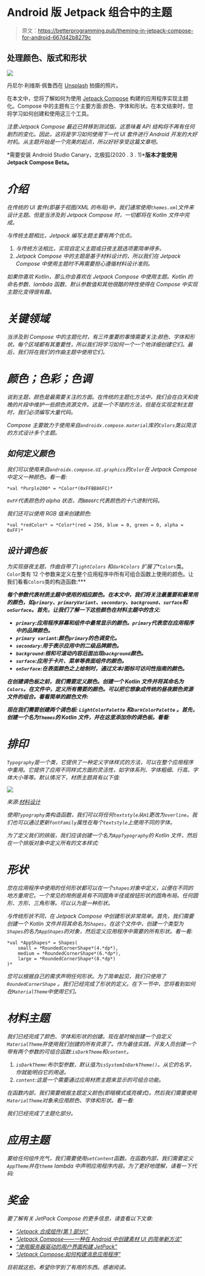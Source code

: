 # Android 版 Jetpack 组合中的主题

> 原文：<https://betterprogramming.pub/theming-in-jetpack-compose-for-android-667d42b8279c>

## 处理颜色、版式和形状

![](img/318941bfa094b0e78af6a1015ed405e4.png)

丹尼尔·利维斯·佩鲁西在 [Unsplash](https://unsplash.com?utm_source=medium&utm_medium=referral) 拍摄的照片。

在本文中，您将了解如何为使用 [Jetpack Compose](https://developer.android.com/jetpack/compose) 构建的应用程序实现主题化。Compose 中的主题有三个主要方面:颜色、字体和形状。在本文结束时，您将学习如何创建和使用这三个工具。

*注意:Jetpack Compose 最近已转移到测试版。这意味着 API 结构将不再有任何剧烈的变化。因此，这将是学习如何使用下一代 UI 套件进行 Android 开发的大好时机。从主题开始是一个完美的起点，所以好好享受这篇文章吧。*

*需要安装 Android Studio Canary，北极狐(2020 . 3 . 1)***版本才能使用 Jetpack Compose Beta。**

# *介绍*

*在传统的 UI 套件(即基于视图/XML 的布局)中，我们通常使用`themes.xml`文件来设计主题。但是当涉及到 Jetpack Compose 时，一切都将在 Kotlin 文件中完成。*

*与传统主题相比，Jetpack 编写主题主要有两个优点。*

1.  *与传统方法相比，实现自定义主题或日夜主题选项要简单得多。*
2.  *Jetpack Compose 中的主题是基于材料设计的，所以我们在 Jetpack Compose 中使用主题时不再需要担心遵循材料设计准则。*

*如果你喜欢 Kotlin，那么你会喜欢在 Jetpack Compose 中使用主题。Kotlin 的命名参数、lambda 函数、默认参数值和其他很酷的特性使得在 Compose 中实现主题化变得很有趣。*

# *关键领域*

*当涉及到 Compose 中的主题化时，有三件重要的事情需要关注:颜色、字体和形状。每个区域都有其重要性，所以我们将学习如何一个一个地详细创建它们。最后，我们将在我们的作曲主题中使用它们。*

# *颜色；色彩；色调*

*说到主题，颜色是最需要关注的方面。在传统的主题化方法中，我们会在白天和夜晚的片段中维护一些颜色资源文件。这是一个不错的方法，但是在实现定制主题时，我们必须编写大量代码。*

*Compose 主要致力于使用来自`androidx.compose.material`库的`Colors`类以简洁的方式设计多个主题。*

## *如何定义颜色*

*我们可以使用来自`androidx.compose.UI.graphics`的`Color`在 Jetpack Compose 中定义一种颜色。看一看:*

```
*val *Purple200* = *Color*(0xFFBB86FC)*
```

*`0xFF`代表颜色的 alpha 状态，而`BB86FC`代表颜色的十六进制代码。*

*我们还可以使用 RGB 值来创建颜色:*

```
*val *redColor* = *Color*(red = 256, blue = 0, green = 0, alpha = 0xFF)*
```

## *设计调色板*

*为实现昼夜主题，作曲自带了`lightColors` 和`darkColors` 扩展了**`Colors`类。`Color`类有 12 个参数来定义在整个应用程序中所有可组合函数上使用的颜色。让我们看看`Colors`类的构造函数:***

***每个参数代表材质主题中使用的相应颜色。在本文中，我们将关注最重要和最常用的颜色，如`primary`、`primaryVariant`、`secondary`、`background`、`surface`和`onSurface`。首先，让我们了解一下这些颜色在材料主题中的含义:***

*   ***`primary`:应用程序屏幕和组件中最常显示的颜色。`primary`代表您在应用程序中的品牌颜色。***
*   ***`primary variant`:颜色`primary`的色调变化。***
*   ***`secondary`:用于表示应用中的二级品牌颜色。***
*   ***`background`:根和可滚动内容后面出现`background`颜色。***
*   ***`surface`:应用于卡片、菜单等表面组件的颜色。***
*   ***`onSurface`:在表面颜色之上绘制时，通过文本/图标可访问性指南的颜色。***

***在创建调色板之前，我们需要定义颜色。创建一个 Kotlin 文件并将其命名为`Colors`。在文件中，定义所有需要的颜色。可以把它想象成传统的昼夜颜色资源文件的组合。看看简单的颜色文件:***

***现在我们需要创建两个调色板: `LightColorPalette` 和`DarkColorPalette` *。首先，创建一个名为`Themes`的 Kotlin 文件，并在这里添加你的调色板*。*看看:****

# *排印*

*`Typography`是一个类，它提供了一种定义字体样式的方法，可以在整个应用程序中重用。它提供了应用不同样式方面的灵活性，如字体系列、字体粗细、行高、字体大小等等。默认情况下，材质主题具有以下值:*

*![](img/53d6223cbb8b63a8826c819fe5d0d60d.png)*

*来源:[材料设计](https://material.io/blog/design-material-theme-type)*

*使用`Typography`类构造函数，我们可以将任何`textstyle`从`H1`更改为`overline`。我们也可以通过更新`fontFamily`属性在每个`textstyle`上使用不同的字体。*

*为了定义我们的排版，我们应该创建一个名为`AppTypography`的 Kotlin 文件，然后在一个排版对象中定义所有的文本样式:*

# *形状*

*您在应用程序中使用的任何形状都可以在一个`shapes`对象中定义，以便在不同的地方重用它。一个常见的用例是具有不同圆角半径或按钮形状的圆角布局。任何圆形、方形、三角形等。可以认为是一种形状。*

*与传统形状不同，在 Jetpack Compose 中创建形状非常简单。首先，我们需要创建一个 Kotlin 文件并将其命名为`Shapes`。在这个文件中，创建一个类型为`Shapes`的名为`AppShapes`的对象，然后定义应用程序中需要的所有形状。看一看:*

```
*val *AppShapes* = Shapes(
    small = *RoundedCornerShape*(4.*dp*),
    medium = *RoundedCornerShape*(6.*dp*),
    large = *RoundedCornerShape*(8.*dp*)
)*
```

*您可以根据自己的需求声明任何形状。为了简单起见，我们只使用了`RoundedCornerShape` *。我们已经完成了形状的定义。在下一节中，您将看到如何在`MaterialTheme`中使用它们。**

# *材料主题*

*我们已经完成了颜色、字体和形状的创建。现在是时候创建一个自定义`MaterialTheme`并使用我们创建的所有资源了。作为最佳实践，开发人员创建一个带有两个参数的可组合函数:`isDarkTheme`和`content`。*

1.  *`isDarkTheme`:布尔型参数，默认值为`isSystemInDarkTheme()`。从它的名字，你就能明白它的用途。*
2.  *`content`:这是一个需要通过应用材质主题来显示的可组合功能。*

*在函数内部，我们需要根据主题定义颜色(即暗模式或亮模式)。然后我们需要使用`MaterialTheme`对象来应用颜色、字体和形状。看一看:*

*我们已经完成了主题化部分。*

# *应用主题*

*要给任何组件充气，我们需要使用`setContent`函数。在函数内部，我们需要定义`AppTheme`并在`theme` lambda 中声明应用程序内容。为了更好地理解，请看一下代码:*

# *奖金*

*要了解有关 JetPack Compose 的更多信息，请查看以下文章:*

*   *[“Jetpack 合成组件(第 1 部分)”](/jetpack-compose-components-part-1-a80717dbfb59)*
*   *[“Jetpack Compose——一种在 Android 中创建素材 UI 的简单新方法”](https://medium.com/better-programming/jetpack-compose-a-new-and-simple-way-to-create-material-ui-in-android-f49c6fcb448b)*
*   *[“使用服务器驱动的用户界面构建 JetPack”](https://medium.com/android-dev-hacks/jetpack-compose-with-server-driven-ui-396a19f0a661)*
*   *[“Jetpack Compose:如何构建消息应用程序”](https://medium.com/better-programming/jetpack-compose-how-to-build-a-messaging-app-e2cdc828c00f)*

*目前就这些。希望你学到了有用的东西。感谢阅读。*